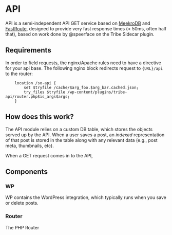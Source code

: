 # API

API is a semi-independent API GET service based on [MeekroDB](https://meekro.com/) and [FastRoute](https://github.com/nikic/FastRoute), designed to provide very fast response times (< 50ms, often half that), based on work done by @speerface on the Tribe Sidecar plugin.

## Requirements

In order to field requests, the nginx/Apache rules need to have a directive for your api base. The following nginx block redirects request to `{URL}/api` to the router:

```nginxconfig
	location /so-api {
		set $tryfile /cache/$arg_foo.$arg_bar.cached.json;
		try_files $tryfile /wp-content/plugins/tribe-api/router.php$is_args$args;
	}
```

## How does this work?

The API module relies on a custom DB table, which stores the objects served up by the API. When a user saves a post, an _indexed_ representation of that post is stored in the table along with any relevant data (e.g., post meta, thumbnails, etc).

When a GET request comes in to the API,

## Components

### WP

WP contains the WordPress integration, which typically runs when you save or delete posts.

### Router

The PHP Router
